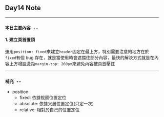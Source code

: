 ## **Day14 Note**

---

### `本日主要內容 --`

#### 1. 建立頁首置頂

運用`position: fixed`來建立`header`固定在最上方，特別需要注意的地方在於`fixed`有個 bug 存在，就是當使用時會遮擋住部分內容，最快的解決方式就是在內容上方增設邊距`margin-top: 200px`來避免內容被頁首壓住

---

### **`補充 --`**

- position
  - fixed: 依據視窗位置定位
  - absolute: 依據父層位置定位(只定一次)
  - relative: 相對於自己的位置定位
